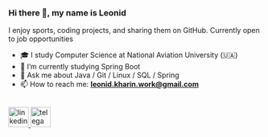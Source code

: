 
### Hi there 👋, my name is Leonid

I enjoy sports, coding projects, and sharing them on GitHub. Currently open to job opportunities
<br />

- 🎓 I study Computer Science at National Aviation University (🇺🇦)
- 🌱 I’m currently studying Spring Boot 
- 💬 Ask me about Java / Git / Linux / SQL / Spring 
- 📫 How to reach me: **leonid.kharin.work@gmail.com**
<br/>

<a href="https://www.linkedin.com/in/leonid-kharin-562a5522a" rel="noreferrer"> 
    <img src="https://cdn.jsdelivr.net/npm/simple-icons@3.0.1/icons/linkedin.svg" alt="linkedin" width="40" height="40"/> 
</a>



<a href="https://t.me/leonid_6" rel="noreferrer"> 
    <img src="https://upload.wikimedia.org/wikipedia/commons/8/82/Telegram_logo.svg" alt="telega" width="40" height="40"/> 
</a>

  
